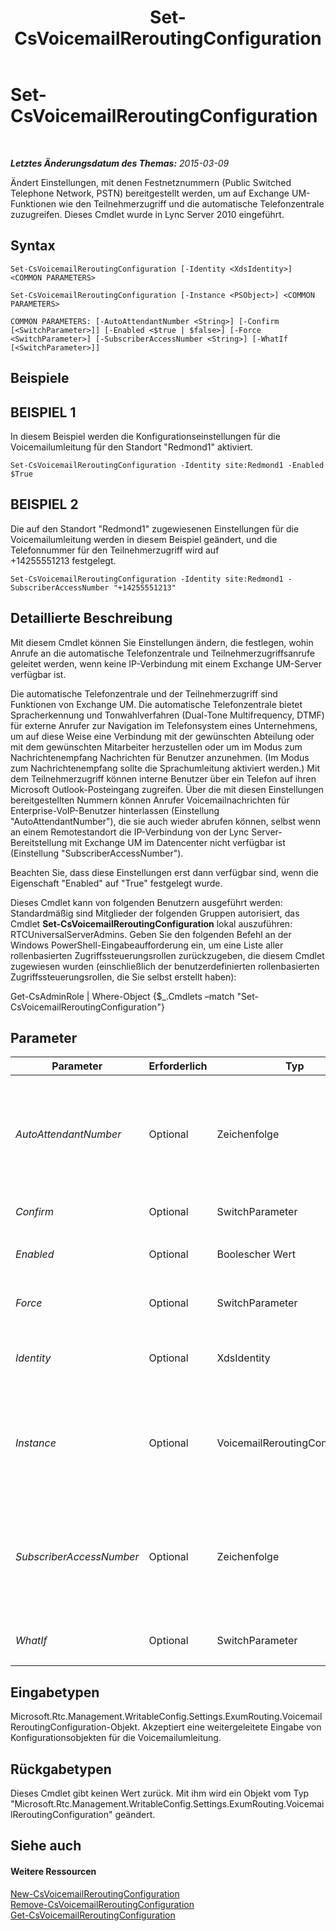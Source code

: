﻿---
title: Set-CsVoicemailReroutingConfiguration
TOCTitle: Set-CsVoicemailReroutingConfiguration
ms:assetid: c16a0d47-318b-46e4-991c-e4842403dbe3
ms:mtpsurl: https://technet.microsoft.com/de-de/library/Gg412948(v=OCS.15)
ms:contentKeyID: 49295297
ms.date: 05/19/2016
mtps_version: v=OCS.15
ms.translationtype: HT
---

# Set-CsVoicemailReroutingConfiguration

 

_**Letztes Änderungsdatum des Themas:** 2015-03-09_

Ändert Einstellungen, mit denen Festnetznummern (Public Switched Telephone Network, PSTN) bereitgestellt werden, um auf Exchange UM-Funktionen wie den Teilnehmerzugriff und die automatische Telefonzentrale zuzugreifen. Dieses Cmdlet wurde in Lync Server 2010 eingeführt.

## Syntax

    Set-CsVoicemailReroutingConfiguration [-Identity <XdsIdentity>] <COMMON PARAMETERS>

    Set-CsVoicemailReroutingConfiguration [-Instance <PSObject>] <COMMON PARAMETERS>

    COMMON PARAMETERS: [-AutoAttendantNumber <String>] [-Confirm [<SwitchParameter>]] [-Enabled <$true | $false>] [-Force <SwitchParameter>] [-SubscriberAccessNumber <String>] [-WhatIf [<SwitchParameter>]]

## Beispiele

## BEISPIEL 1

In diesem Beispiel werden die Konfigurationseinstellungen für die Voicemailumleitung für den Standort "Redmond1" aktiviert.

    Set-CsVoicemailReroutingConfiguration -Identity site:Redmond1 -Enabled $True

## BEISPIEL 2

Die auf den Standort "Redmond1" zugewiesenen Einstellungen für die Voicemailumleitung werden in diesem Beispiel geändert, und die Telefonnummer für den Teilnehmerzugriff wird auf +14255551213 festgelegt.

    Set-CsVoicemailReroutingConfiguration -Identity site:Redmond1 -SubscriberAccessNumber "+14255551213"

## Detaillierte Beschreibung

Mit diesem Cmdlet können Sie Einstellungen ändern, die festlegen, wohin Anrufe an die automatische Telefonzentrale und Teilnehmerzugriffsanrufe geleitet werden, wenn keine IP-Verbindung mit einem Exchange UM-Server verfügbar ist.

Die automatische Telefonzentrale und der Teilnehmerzugriff sind Funktionen von Exchange UM. Die automatische Telefonzentrale bietet Spracherkennung und Tonwahlverfahren (Dual-Tone Multifrequency, DTMF) für externe Anrufer zur Navigation im Telefonsystem eines Unternehmens, um auf diese Weise eine Verbindung mit der gewünschten Abteilung oder mit dem gewünschten Mitarbeiter herzustellen oder um im Modus zum Nachrichtenempfang Nachrichten für Benutzer anzunehmen. (Im Modus zum Nachrichtenempfang sollte die Sprachumleitung aktiviert werden.) Mit dem Teilnehmerzugriff können interne Benutzer über ein Telefon auf ihren Microsoft Outlook-Posteingang zugreifen. Über die mit diesen Einstellungen bereitgestellten Nummern können Anrufer Voicemailnachrichten für Enterprise-VoIP-Benutzer hinterlassen (Einstellung "AutoAttendantNumber"), die sie auch wieder abrufen können, selbst wenn an einem Remotestandort die IP-Verbindung von der Lync Server-Bereitstellung mit Exchange UM im Datencenter nicht verfügbar ist (Einstellung "SubscriberAccessNumber").

Beachten Sie, dass diese Einstellungen erst dann verfügbar sind, wenn die Eigenschaft "Enabled" auf "True" festgelegt wurde.

Dieses Cmdlet kann von folgenden Benutzern ausgeführt werden: Standardmäßig sind Mitglieder der folgenden Gruppen autorisiert, das Cmdlet **Set-CsVoicemailReroutingConfiguration** lokal auszuführen: RTCUniversalServerAdmins. Geben Sie den folgenden Befehl an der Windows PowerShell-Eingabeaufforderung ein, um eine Liste aller rollenbasierten Zugriffssteuerungsrollen zurückzugeben, die diesem Cmdlet zugewiesen wurden (einschließlich der benutzerdefinierten rollenbasierten Zugriffssteuerungsrollen, die Sie selbst erstellt haben):

Get-CsAdminRole | Where-Object {$\_.Cmdlets –match "Set-CsVoicemailReroutingConfiguration"}

## Parameter


<table>
<colgroup>
<col style="width: 25%" />
<col style="width: 25%" />
<col style="width: 25%" />
<col style="width: 25%" />
</colgroup>
<thead>
<tr class="header">
<th>Parameter</th>
<th>Erforderlich</th>
<th>Typ</th>
<th>Beschreibung</th>
</tr>
</thead>
<tbody>
<tr class="odd">
<td><p><em>AutoAttendantNumber</em></p></td>
<td><p>Optional</p></td>
<td><p>Zeichenfolge</p></td>
<td><p>Telefonnummer der automatischen Telefonzentrale, an die Versuche, Voicemails zu hinterlassen, weitergeleitet werden sollen.</p>
<p>Die für diesen Parameter bereitgestellte Nummer muss ein Anschluss-URI eines vorhandenen Kontaktobjekts sein.</p>
<p>Der Wert muss eine Nummer sein, die mit einer Zahl von 1 bis 9 beginnt, der optional ein Pluszeichen (+) vorangestellt werden kann, gefolgt von einer beliebigen Anzahl von Ziffern.</p></td>
</tr>
<tr class="even">
<td><p><em>Confirm</em></p></td>
<td><p>Optional</p></td>
<td><p>SwitchParameter</p></td>
<td><p>Fordert Sie vor der Ausführung des Befehls zum Bestätigen auf.</p></td>
</tr>
<tr class="odd">
<td><p><em>Enabled</em></p></td>
<td><p>Optional</p></td>
<td><p>Boolescher Wert</p></td>
<td><p>Gibt an, ob Zugriffsversuche auf Voicemails über PSTN weitergeleitet werden sollen, wenn keine IP-Verbindung vorhanden ist.</p></td>
</tr>
<tr class="even">
<td><p><em>Force</em></p></td>
<td><p>Optional</p></td>
<td><p>SwitchParameter</p></td>
<td><p>Unterdrückt alle Bestätigungsaufforderungen, die andernfalls vor der Durchführung von Änderungen angezeigt würden.</p></td>
</tr>
<tr class="odd">
<td><p><em>Identity</em></p></td>
<td><p>Optional</p></td>
<td><p>XdsIdentity</p></td>
<td><p>Die eindeutige ID der Konfiguration, die geändert werden soll. Der Identitätswert dieses Cmdlets lautet entweder &quot;Global&quot; oder &quot;Site:&lt;Standortname&gt;&quot;, wobei &lt;Standortname&gt; der Name des Standorts ist, für den die Einstellungen gelten.</p></td>
</tr>
<tr class="even">
<td><p><em>Instance</em></p></td>
<td><p>Optional</p></td>
<td><p>VoicemailReroutingConfiguration</p></td>
<td><p>Ermöglicht Ihnen, einen Verweis auf ein Objekt an das Cmdlet zu übergeben, statt individuelle Parameterwerte festzulegen.</p>
<p>Dieses Objekt muss vom Typ &quot;Microsoft.Rtc.Management.WritableConfig.Settings.ExumRouting.VoicemailReroutingConfiguration&quot; sein, das durch Aufrufen des Cmdlets <strong>Get-CsVoicemailReroutingConfiguration</strong> abgerufen werden kann.</p></td>
</tr>
<tr class="odd">
<td><p><em>SubscriberAccessNumber</em></p></td>
<td><p>Optional</p></td>
<td><p>Zeichenfolge</p></td>
<td><p>Teilnehmerzugriffsnummer, an die die Versuche zum Abrufen von Voicemail weitergeleitet werden sollen.</p>
<p>Die für diesen Parameter bereitgestellte Nummer muss ein Anschluss-URI eines vorhandenen Kontaktobjekts sein.</p>
<p>Der Wert muss eine Nummer sein, die mit einer Zahl von 1 bis 9 beginnt, der optional ein Pluszeichen (+) vorangestellt werden kann, gefolgt von einer beliebigen Anzahl von Ziffern.</p></td>
</tr>
<tr class="even">
<td><p><em>WhatIf</em></p></td>
<td><p>Optional</p></td>
<td><p>SwitchParameter</p></td>
<td><p>Beschreibt die Auswirkungen einer Ausführung des Befehls, ohne den Befehl tatsächlich auszuführen.</p></td>
</tr>
</tbody>
</table>


## Eingabetypen

Microsoft.Rtc.Management.WritableConfig.Settings.ExumRouting.VoicemailReroutingConfiguration-Objekt. Akzeptiert eine weitergeleitete Eingabe von Konfigurationsobjekten für die Voicemailumleitung.

## Rückgabetypen

Dieses Cmdlet gibt keinen Wert zurück. Mit ihm wird ein Objekt vom Typ "Microsoft.Rtc.Management.WritableConfig.Settings.ExumRouting.VoicemailReroutingConfiguration" geändert.

## Siehe auch

#### Weitere Ressourcen

[New-CsVoicemailReroutingConfiguration](new-csvoicemailreroutingconfiguration.md)  
[Remove-CsVoicemailReroutingConfiguration](remove-csvoicemailreroutingconfiguration.md)  
[Get-CsVoicemailReroutingConfiguration](get-csvoicemailreroutingconfiguration.md)

